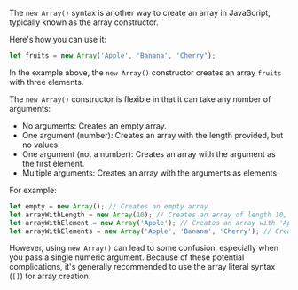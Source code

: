 The `new Array()` syntax is another way to create an array in JavaScript, typically known as the array constructor.

Here's how you can use it:

```javascript
let fruits = new Array('Apple', 'Banana', 'Cherry');
```

In the example above, the `new Array()` constructor creates an array `fruits` with three elements.

The `new Array()` constructor is flexible in that it can take any number of arguments:

- No arguments: Creates an empty array.
- One argument (number): Creates an array with the length provided, but no values.
- One argument (not a number): Creates an array with the argument as the first element.
- Multiple arguments: Creates an array with the arguments as elements.

For example:

```javascript
let empty = new Array(); // Creates an empty array.
let arrayWithLength = new Array(10); // Creates an array of length 10, but no values.
let arrayWithElement = new Array('Apple'); // Creates an array with 'Apple' as the first element.
let arrayWithElements = new Array('Apple', 'Banana', 'Cherry'); // Creates an array with the arguments as elements.
```

However, using `new Array()` can lead to some confusion, especially when you pass a single numeric argument. Because of these potential complications, it's generally recommended to use the array literal syntax (`[]`) for array creation.